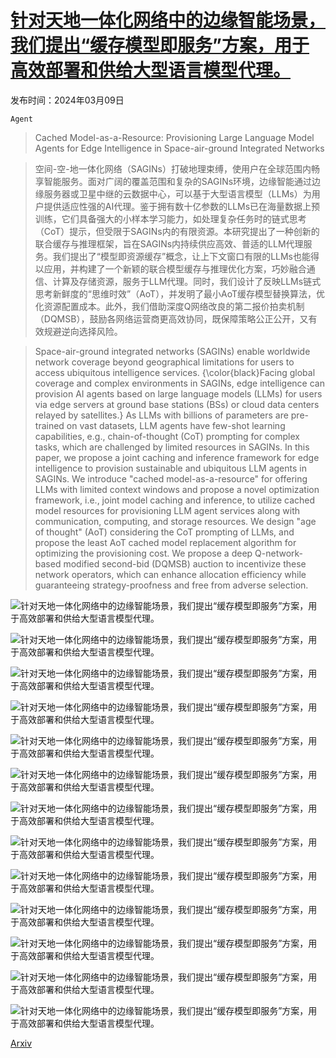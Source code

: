 # [针对天地一体化网络中的边缘智能场景，我们提出“缓存模型即服务”方案，用于高效部署和供给大型语言模型代理。](https://arxiv.org/abs/2403.05826)

发布时间：2024年03月09日

`Agent`

> Cached Model-as-a-Resource: Provisioning Large Language Model Agents for Edge Intelligence in Space-air-ground Integrated Networks

> 空间-空-地一体化网络（SAGINs）打破地理束缚，使用户在全球范围内畅享智能服务。面对广阔的覆盖范围和复杂的SAGINs环境，边缘智能通过边缘服务器或卫星中继的云数据中心，可以基于大型语言模型（LLMs）为用户提供适应性强的AI代理。鉴于拥有数十亿参数的LLMs已在海量数据上预训练，它们具备强大的小样本学习能力，如处理复杂任务时的链式思考（CoT）提示，但受限于SAGINs内的有限资源。本研究提出了一种创新的联合缓存与推理框架，旨在SAGINs内持续供应高效、普适的LLM代理服务。我们提出了“模型即资源缓存”概念，让上下文窗口有限的LLMs也能得以应用，并构建了一个新颖的联合模型缓存与推理优化方案，巧妙融合通信、计算及存储资源，服务于LLM代理。同时，我们设计了反映LLMs链式思考新鲜度的“思维时效”（AoT），并发明了最小AoT缓存模型替换算法，优化资源配置成本。此外，我们借助深度Q网络改良的第二报价拍卖机制（DQMSB），鼓励各网络运营商更高效协同，既保障策略公正公开，又有效规避逆向选择风险。

> Space-air-ground integrated networks (SAGINs) enable worldwide network coverage beyond geographical limitations for users to access ubiquitous intelligence services. {\color{black}Facing global coverage and complex environments in SAGINs, edge intelligence can provision AI agents based on large language models (LLMs) for users via edge servers at ground base stations (BSs) or cloud data centers relayed by satellites.} As LLMs with billions of parameters are pre-trained on vast datasets, LLM agents have few-shot learning capabilities, e.g., chain-of-thought (CoT) prompting for complex tasks, which are challenged by limited resources in SAGINs. In this paper, we propose a joint caching and inference framework for edge intelligence to provision sustainable and ubiquitous LLM agents in SAGINs. We introduce "cached model-as-a-resource" for offering LLMs with limited context windows and propose a novel optimization framework, i.e., joint model caching and inference, to utilize cached model resources for provisioning LLM agent services along with communication, computing, and storage resources. We design "age of thought" (AoT) considering the CoT prompting of LLMs, and propose the least AoT cached model replacement algorithm for optimizing the provisioning cost. We propose a deep Q-network-based modified second-bid (DQMSB) auction to incentivize these network operators, which can enhance allocation efficiency while guaranteeing strategy-proofness and free from adverse selection.

![针对天地一体化网络中的边缘智能场景，我们提出“缓存模型即服务”方案，用于高效部署和供给大型语言模型代理。](../../../paper_images/2403.05826/x1.png)

![针对天地一体化网络中的边缘智能场景，我们提出“缓存模型即服务”方案，用于高效部署和供给大型语言模型代理。](../../../paper_images/2403.05826/x2.png)

![针对天地一体化网络中的边缘智能场景，我们提出“缓存模型即服务”方案，用于高效部署和供给大型语言模型代理。](../../../paper_images/2403.05826/x3.png)

![针对天地一体化网络中的边缘智能场景，我们提出“缓存模型即服务”方案，用于高效部署和供给大型语言模型代理。](../../../paper_images/2403.05826/x4.png)

![针对天地一体化网络中的边缘智能场景，我们提出“缓存模型即服务”方案，用于高效部署和供给大型语言模型代理。](../../../paper_images/2403.05826/x5.png)

![针对天地一体化网络中的边缘智能场景，我们提出“缓存模型即服务”方案，用于高效部署和供给大型语言模型代理。](../../../paper_images/2403.05826/x6.png)

![针对天地一体化网络中的边缘智能场景，我们提出“缓存模型即服务”方案，用于高效部署和供给大型语言模型代理。](../../../paper_images/2403.05826/x7.png)

![针对天地一体化网络中的边缘智能场景，我们提出“缓存模型即服务”方案，用于高效部署和供给大型语言模型代理。](../../../paper_images/2403.05826/x8.png)

![针对天地一体化网络中的边缘智能场景，我们提出“缓存模型即服务”方案，用于高效部署和供给大型语言模型代理。](../../../paper_images/2403.05826/x9.png)

![针对天地一体化网络中的边缘智能场景，我们提出“缓存模型即服务”方案，用于高效部署和供给大型语言模型代理。](../../../paper_images/2403.05826/x10.png)

![针对天地一体化网络中的边缘智能场景，我们提出“缓存模型即服务”方案，用于高效部署和供给大型语言模型代理。](../../../paper_images/2403.05826/x11.png)

![针对天地一体化网络中的边缘智能场景，我们提出“缓存模型即服务”方案，用于高效部署和供给大型语言模型代理。](../../../paper_images/2403.05826/x12.png)

![针对天地一体化网络中的边缘智能场景，我们提出“缓存模型即服务”方案，用于高效部署和供给大型语言模型代理。](../../../paper_images/2403.05826/x13.png)

[Arxiv](https://arxiv.org/abs/2403.05826)